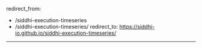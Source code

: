 redirect_from:
  - /siddhi-execution-timeseries
  - /siddhi-execution-timeseries/
redirect_to: https://siddhi-io.github.io/siddhi-execution-timeseries/
---
